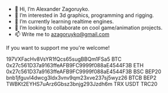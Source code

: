 - 👋 Hi, I’m Alexander Zagoruyko.
- 👀 I’m interested in 3d graphics, programming and rigging.
- 🌱 I’m currently learning realtime engines.
- 💞️ I’m looking to collaborate on cool game/animation projects.
- 📫 Write me to azagoruyko@gmail.com

If you want to support me you're welcome!

197VXFacHv8VsYR1fQcs65sugBBQm1FSa5 BTC
0x27c561D37a9163ffeAFB9FC9999f088aE4544F3B ETH
0x27c561D37a9163ffeAFB9FC9999f088aE4544F3B BSC BEP20
bnb1jfguvl4dwcg3ldx3vnv9qm23xve237sj5wyz26 BTCB BEP2
TWBKt2EYHS7uArz6Gbsz3bnjg293Jzdh6m TRX USDT TRC20
